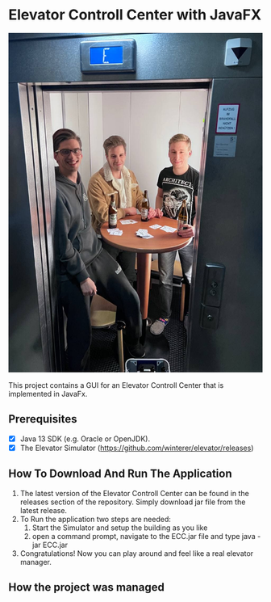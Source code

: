 # Elevator Controll Center with JavaFX

![](elevator_dudes.jpg)

This project contains a GUI for an Elevator Controll Center that is implemented in JavaFx.

## Prerequisites

- [x] Java 13 SDK (e.g. Oracle or OpenJDK).
- [x] The Elevator Simulator (https://github.com/winterer/elevator/releases)

## How To Download And Run The Application
1. The latest version of the Elevator Controll Center can be found in the releases section of the repository. Simply download jar file from the latest release.
2. To Run the application two steps are needed:
   1. Start the Simulator and setup the building as you like
   2. open a command prompt, navigate to the ECC.jar file and type java -jar ECC.jar
3. Congratulations! Now you can play around and feel like a real elevator manager.  

## How the project was managed

